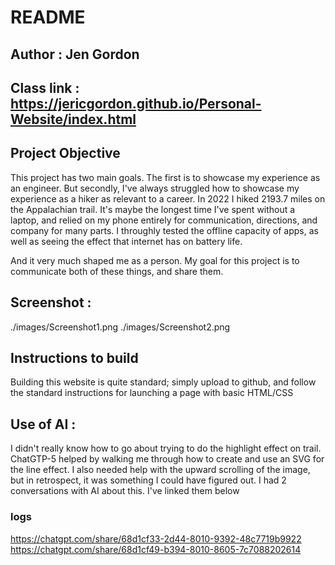 # README
## Author : Jen Gordon
## Class link : https://jericgordon.github.io/Personal-Website/index.html
## Project Objective
This project has two main goals. The first is to showcase my experience as an engineer. But secondly, I've always struggled how to showcase my experience as a hiker as relevant to a career. In 2022 I hiked 2193.7 miles on the Appalachian trail. It's maybe the longest time I've spent without a laptop, and relied on my phone entirely for communication, directions, and company for many parts. I throughly tested the offline capacity of apps, as well as seeing the effect that internet has on battery life.
 
And it very much shaped me as a person. My goal for this project is to communicate both of these things, and share them.
## Screenshot :
./images/Screenshot1.png
./images/Screenshot2.png



## Instructions to build
Building this website is quite standard; simply upload to github, and follow the standard instructions for launching a page with basic HTML/CSS

## Use of AI :
I didn't really know how to go about trying to do the highlight effect on trail. ChatGTP-5 helped by walking me through how to create and use an SVG for the line effect. I also needed help with the upward scrolling of the image, but in retrospect, it was something I could have figured out. I had 2 conversations with AI about this. I've linked them below


### logs
https://chatgpt.com/share/68d1cf33-2d44-8010-9392-48c7719b9922
https://chatgpt.com/share/68d1cf49-b394-8010-8605-7c7088202614
